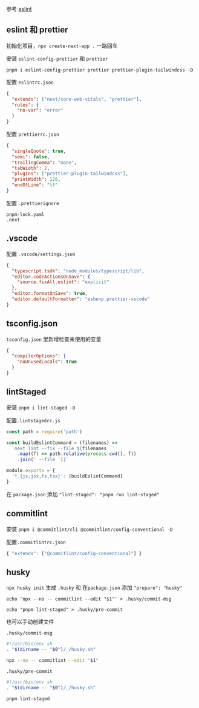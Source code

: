 参考 [eslint](https://nextjs.org/docs/app/building-your-application/configuring/eslint#usage-with-other-tools)

## eslint 和 prettier

初始化项目，`npx create-next-app .` 一路回车

安装 `eslint-config-prettier` 和 `prettier`

`pnpm i eslint-config-prettier prettier prettier-plugin-tailwindcss -D`

配置 `eslintrc.json`

```json
{
  "extends": ["next/core-web-vitals", "prettier"],
  "rules": {
    "no-var": "error"
  }
}
```

配置 `prettierrc.json`

```json
{
  "singleQuote": true,
  "semi": false,
  "trailingComma": "none",
  "tabWidth": 2,
  "plugins": ["prettier-plugin-tailwindcss"],
  "printWidth": 120,
  "endOfLine": "lf"
}
```

配置 `.prettierignore`

```ignore
pnpm-lock.yaml
.next
```

## .vscode

配置 `.vscode/settings.json`

```json
{
  "typescript.tsdk": "node_modules/typescript/lib",
  "editor.codeActionsOnSave": {
    "source.fixAll.eslint": "explicit"
  },
  "editor.formatOnSave": true,
  "editor.defaultFormatter": "esbenp.prettier-vscode"
}
```

## tsconfig.json

`tsconfig.json` 里新增检查未使用的变量

```json
{
  "compilerOptions": {
    "noUnusedLocals": true
  }
}
```

## lintStaged

安装 `pnpm i lint-staged -D`

配置`.lintstagedrc.js`

```js
const path = require('path')

const buildEslintCommand = (filenames) =>
  `next lint --fix --file ${filenames
    .map((f) => path.relative(process.cwd(), f))
    .join(' --file ')}`

module.exports = {
  '*.{js,jsx,ts,tsx}': [buildEslintCommand]
}
```

在 `package.json` 添加 `"lint-staged": "pnpm run lint-staged"`

## commitlint

安装 `pnpm i @commitlint/cli @commitlint/config-conventional -D`

配置`.commitlintrc.json`

```js
{ "extends": ["@commitlint/config-conventional"] }
```

## husky

`npx husky init` 生成 `.husky` 和 在`package.json` 添加 `"prepare": "husky"`

`echo 'npx --no -- commitlint --edit "$1"' > .husky/commit-msg`

`echo "pnpm lint-staged" > .husky/pre-commit`

也可以手动创建文件

`.husky/commit-msg`

```bash
#!/usr/bin/env sh
. "$(dirname -- "$0")/_/husky.sh"

npx --no -- commitlint --edit "$1"
```

`.husky/pre-commit`

```bash
#!/usr/bin/env sh
. "$(dirname -- "$0")/_/husky.sh"

pnpm lint-staged
```
